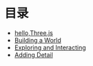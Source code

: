 # 目录
- [hello,Three.js](https://github.com/ArcherGrey/study/blob/master/JavaScript/WebGL/threejs/doc/Game_Development_with_Three/hello.md)
- [Building a World](https://github.com/ArcherGrey/study/blob/master/JavaScript/WebGL/threejs/doc/Game_Development_with_Three/Building_a_world.md)
- [Exploring and Interacting](https://github.com/ArcherGrey/study/blob/master/JavaScript/WebGL/threejs/doc/Game_Development_with_Three/Exploring_and_Interacting.md)
- [Adding Detail](https://github.com/ArcherGrey/study/blob/master/JavaScript/WebGL/threejs/doc/Game_Development_with_Three/add_detail.md)
